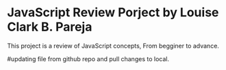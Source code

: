 # JavaScript Review Porject by Louise Clark B. Pareja

This project is a review of JavaScript concepts, From begginer to advance.

#updating file from github repo and pull changes to local.

